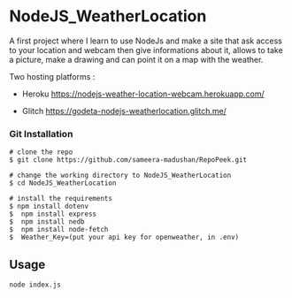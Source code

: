 # NodeJS_WeatherLocation
A first project where I learn to use NodeJs and make a site that ask access to your location and webcam then give informations about it, allows to take a picture, make a drawing and can point it on a map with the weather.

Two hosting platforms :
- Heroku 
https://nodejs-weather-location-webcam.herokuapp.com/ 

- Glitch
https://godeta-nodejs-weatherlocation.glitch.me/

### Git Installation
```
# clone the repo
$ git clone https://github.com/sameera-madushan/RepoPeek.git

# change the working directory to NodeJS_WeatherLocation
$ cd NodeJS_WeatherLocation

# install the requirements
$ npm install dotenv
$  npm install express
$  npm install nedb
$  npm install node-fetch
$  Weather_Key=(put your api key for openweather, in .env)
```

## Usage

```
node index.js
```
